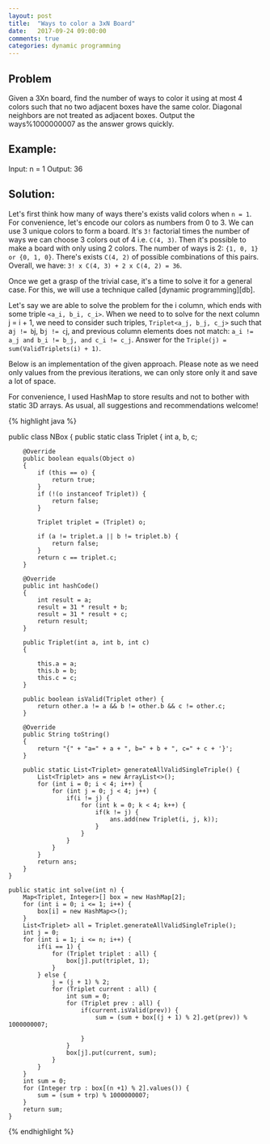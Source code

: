 ```yaml
---
layout: post
title:  "Ways to color a 3xN Board"
date:   2017-09-24 09:00:00
comments: true
categories: dynamic programming
---
```


Problem
-------

Given a 3Xn board, find the number of ways to color it using at most 4 colors such that no two adjacent boxes have the same color. Diagonal neighbors are not treated as adjacent boxes. Output the ways%1000000007 as the answer grows quickly.


Example:
--------

Input: n = 1
Output: 36    


Solution:
---------

Let's first think how many of ways there's exists valid colors when `n = 1`. For convenience, let's encode our colors as numbers from 0 to 3. We can use 3 unique colors to form a board. It's `3!` factorial times the number of  ways we can choose 3 colors out of 4 i.e. `C(4, 3)`. Then it's possible to make a board with only using 2 colors. The number of ways is 2: `{1, 0, 1} or {0, 1, 0}`. There's exists `C(4, 2)` of possible combinations of this pairs. Overall, we have: `3! x C(4, 3) + 2 x C(4, 2) = 36`.

Once we get a grasp of the trivial case, it's a time to solve it for a general case. For this, we will use a technique called [dynamic programming][db].

Let's say we are able to solve the problem for the i column, which ends with some triple `<a_i, b_i, c_i>`. When we need to to solve for the next column j = i + 1, we need to consider such triples, `Triplet<a_j, b_j, c_j>` such that a`j != b`j, b`j != c`j, and previous column elements does not match: `a_i != a_j and b_i != b_j, and c_i != c_j`. Answer for the `Triple(j) = sum(ValidTriplets(i) + 1)`.

Below is an implementation of the given approach. Please note as we need only values from the previous iterations, we can only store only it and save a lot of space. 

For convenience, I used HashMap to store results and not to bother with static 3D arrays. As usual, all suggestions and recommendations welcome!

{% highlight java %}

public class NBox
{
    public static class Triplet
    {
        int a, b, c;

        @Override
        public boolean equals(Object o)
        {
            if (this == o) {
                return true;
            }
            if (!(o instanceof Triplet)) {
                return false;
            }

            Triplet triplet = (Triplet) o;

            if (a != triplet.a || b != triplet.b) {
                return false;
            }
            return c == triplet.c;
        }

        @Override
        public int hashCode()
        {
            int result = a;
            result = 31 * result + b;
            result = 31 * result + c;
            return result;
        }

        public Triplet(int a, int b, int c)
        {

            this.a = a;
            this.b = b;
            this.c = c;
        }

        public boolean isValid(Triplet other) {
            return other.a != a && b != other.b && c != other.c;
        }

        @Override
        public String toString()
        {
            return "{" + "a=" + a + ", b=" + b + ", c=" + c + '}';
        }

        public static List<Triplet> generateAllValidSingleTriple() {
            List<Triplet> ans = new ArrayList<>();
            for (int i = 0; i < 4; i++) {
                for (int j = 0; j < 4; j++) {
                    if(i != j) {
                        for (int k = 0; k < 4; k++) {
                            if(k != j) {
                                ans.add(new Triplet(i, j, k));
                            }
                        }
                    }
                }
            }
            return ans;
        }
    }

    public static int solve(int n) {
        Map<Triplet, Integer>[] box = new HashMap[2];
        for (int i = 0; i <= 1; i++) {
            box[i] = new HashMap<>();
        }
        List<Triplet> all = Triplet.generateAllValidSingleTriple();
        int j = 0;
        for (int i = 1; i <= n; i++) {
            if(i == 1) {
                for (Triplet triplet : all) {
                    box[j].put(triplet, 1);
                }
            } else {
                j = (j + 1) % 2;
                for (Triplet current : all) {
                    int sum = 0;
                    for (Triplet prev : all) {
                        if(current.isValid(prev)) {
                            sum = (sum + box[(j + 1) % 2].get(prev)) % 1000000007;

                        }
                    }
                    box[j].put(current, sum);
                }
            }
        }
        int sum = 0;
        for (Integer trp : box[(n +1) % 2].values()) {
            sum = (sum + trp) % 1000000007;
        }
        return sum;
    }
{% endhighlight %}


[dp]: https://en.wikipedia.org/wiki/Dynamic`programming
